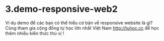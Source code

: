 # 3.demo-responsive-web2

Ví dụ demo để các bạn có thể hiểu cơ bản về responsive website là gì?   
Cùng tham gia cộng đồng tự học lớn nhất Việt Nam http://tuhoc.cc để học thêm nhiều kiến thức thú vị ! 
